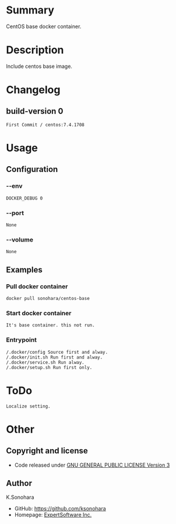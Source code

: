 # Summary

CentOS base docker container.

# Description

Include centos base image.

# Changelog

## build-version 0

    First Commit / centos:7.4.1708

# Usage

## Configuration

### --env

    DOCKER_DEBUG 0

### --port

    None

### --volume

    None

## Examples

### Pull docker container

    docker pull sonohara/centos-base

### Start docker container

    It's base container. this not run.

### Entrypoint

    /.docker/config Source first and alway.
    /.docker/init.sh Run first and alway.
    /.docker/service.sh Run alway.
    /.docker/setup.sh Run first only.

# ToDo

    Localize setting.

# Other

## Copyright and license

- Code released under [GNU GENERAL PUBLIC LICENSE Version 3](https://github.com/ksonohara/docker-centos-base/blob/master/LICENSE)

## Author

K.Sonohara
- GitHub: https://github.com/ksonohara
- Homepage: [ExpertSoftware Inc.](https://www.e-software.company "ExpertSoftware Inc.")
